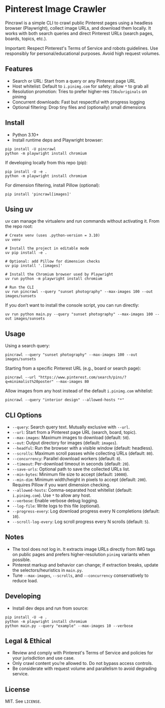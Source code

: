 Pinterest Image Crawler
=======================

Pincrawl is a simple CLI to crawl public Pinterest pages using a headless browser (Playwright), collect image URLs, and download them locally. It works with both search queries and direct Pinterest URLs (search pages, boards, topics, etc.).

Important: Respect Pinterest's Terms of Service and robots guidelines. Use responsibly for personal/educational purposes. Avoid high request volumes.

Features
--------

- Search or URL: Start from a query or any Pinterest page URL
- Host whitelist: Default to `i.pinimg.com` for safety; allow `*` to grab all
- Resolution promotion: Tries to prefer higher-res `736x`/`originals` on pinimg
- Concurrent downloads: Fast but respectful with progress logging
- Optional filtering: Drop tiny files and (optionally) small dimensions

Install
-------

- Python 3.10+
- Install runtime deps and Playwright browser:

```
pip install -U pincrawl
python -m playwright install chromium
```

If developing locally from this repo (pip):

```
pip install -U -e .
python -m playwright install chromium
```

For dimension filtering, install Pillow (optional):

```
pip install 'pincrawl[images]'
```

Using uv
--------

uv can manage the virtualenv and run commands without activating it. From the repo root:

```
# Create venv (uses .python-version = 3.10)
uv venv

# Install the project in editable mode
uv pip install -e .

# Optional: add Pillow for dimension checks
uv pip install '.[images]'

# Install the Chromium browser used by Playwright
uv run python -m playwright install chromium

# Run the CLI
uv run pincrawl --query "sunset photography" --max-images 100 --out images/sunsets
```

If you don’t want to install the console script, you can run directly:

```
uv run python main.py --query "sunset photography" --max-images 100 --out images/sunsets
```

Usage
-----

Using a search query:

```
pincrawl --query "sunset photography" --max-images 100 --out images/sunsets
```

Starting from a specific Pinterest URL (e.g., board or search page):

```
pincrawl --url "https://www.pinterest.com/search/pins/?q=minimalist%20poster" --max-images 80
```

Allow images from any host instead of the default `i.pinimg.com` whitelist:

```
pincrawl --query "interior design" --allowed-hosts "*"
```

CLI Options
-----------

- `--query`: Search query text. Mutually exclusive with `--url`.
- `--url`: Start from a Pinterest page URL (search, board, topic).
- `--max-images`: Maximum images to download (default: `50`).
- `--out`: Output directory for images (default: `images`).
- `--headful`: Run the browser with a visible window (default: headless).
- `--scrolls`: Maximum scroll passes while collecting URLs (default: `80`).
- `--concurrency`: Parallel download workers (default: `8`).
- `--timeout`: Per-download timeout in seconds (default: `20`).
- `--save-urls`: Optional path to save the collected URLs list.
- `--min-bytes`: Minimum file size to accept (default: `10000`).
- `--min-dim`: Minimum width/height in pixels to accept (default: `200`). Requires Pillow if you want dimension checking.
- `--allowed-hosts`: Comma-separated host whitelist (default: `i.pinimg.com`). Use `*` to allow any host.
- `--verbose`: Enable verbose debug logging.
- `--log-file`: Write logs to this file (optional).
- `--progress-every`: Log download progress every N completions (default: `10`).
- `--scroll-log-every`: Log scroll progress every N scrolls (default: `5`).

Notes
-----

- The tool does not log in. It extracts image URLs directly from IMG tags on public pages and prefers higher-resolution `pinimg` variants when possible.
- Pinterest markup and behavior can change; if extraction breaks, update the selectors/heuristics in `main.py`.
- Tune `--max-images`, `--scrolls`, and `--concurrency` conservatively to reduce load.

Developing
----------

- Install dev deps and run from source:

```
pip install -U -e .
python -m playwright install chromium
python main.py --query "example" --max-images 10 --verbose
```

Legal & Ethical
---------------

- Review and comply with Pinterest's Terms of Service and policies for your jurisdiction and use case.
- Only crawl content you’re allowed to. Do not bypass access controls.
- Be considerate with request volume and parallelism to avoid degrading service.

License
-------

MIT. See `LICENSE`.

